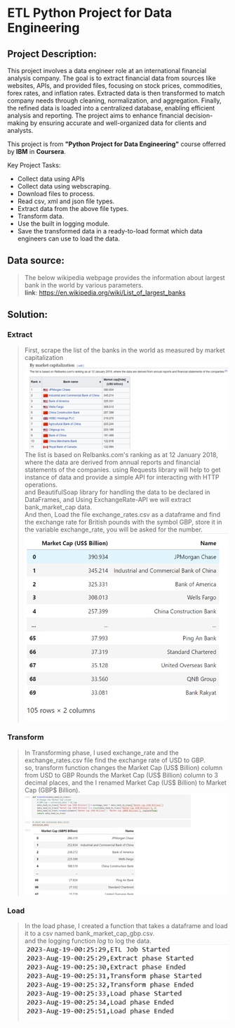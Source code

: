 # ETL Python Project for Data Engineering

## Project Description:
This project involves a data engineer role at an international financial analysis company. The goal is to extract financial data from sources like websites, APIs, and provided files, focusing on stock prices, commodities, forex rates, and inflation rates. Extracted data is then transformed to match company needs through cleaning, normalization, and aggregation. Finally, the refined data is loaded into a centralized database, enabling efficient analysis and reporting. The project aims to enhance financial decision-making by ensuring accurate and well-organized data for clients and analysts.

This project is from **"Python Project for Data Engineering"** course offerred by **IBM** in **Coursera**. 

Key Project Tasks:
* Collect data using APIs
* Collect data using webscraping.
* Download files to process.    
* Read csv, xml and json file types.
* Extract data from the above file types.
* Transform data.
* Use the built in logging module.
* Save the transformed data in a ready-to-load format which data engineers can use to load the data.

## Data source:
>The below wikipedia webpage provides the information about largest bank in the world by various parameters. <br>
>**link**: https://en.wikipedia.org/wiki/List_of_largest_banks

## Solution:

### Extract
> First, scrape the list of the banks in the world as measured by market capitalization <br>
![Banks List](images/BankswikiData.png) <br>
> The list is based on Relbanks.com's ranking as at 12 January 2018, where the data are derived from annual reports and financial statements of the companies.
> using Requests library will help to get instance of data and provide a simple API for interacting with HTTP operations.<br>
> and BeautifulSoap library for handling the data to be declared in DataFrames, and Using ExchangeRate-API we will extract bank_market_cap data.<br>
> And then, Load the file exchange_rates.csv as a dataframe and find the exchange rate for British pounds with the symbol GBP, store it in the variable
> exchange_rate, you will be asked for the number.<br>
> ![exchange_rates.csv](images/out1.png)<br>

### Transform
> In Transforming phase, I used exchange_rate and the exchange_rates.csv file find the exchange rate of USD to GBP.<br>
> so, transform function changes the Market Cap (US$ Billion) column from USD to GBP Rounds the Market Cap (US$ Billion) column
> to 3 decimal places, and the I renamed Market Cap (US$ Billion) to Market Cap (GBP$ Billion).<br>
> ![transform](images/transform.png)

### Load
> In the load phase, I created a function that takes a dataframe and load it to a csv named bank_market_cap_gbp.csv.<br>
> and the logging function *log* to log the data.
> ![log file](images/log.png)


